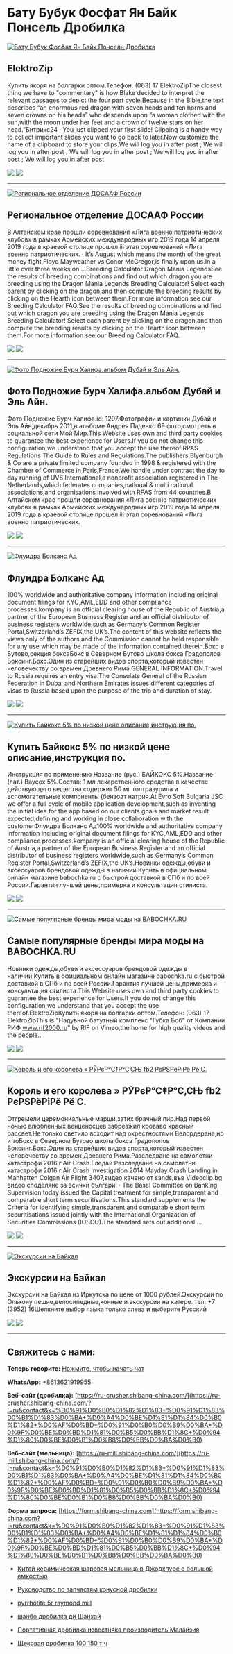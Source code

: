 # Бату Бубук Фосфат Ян Байк Понсель Дробилка

<a href="https://swt.shibang-china.com/?l=ru&img&k=%D0%91%D0%B0%D1%82%D1%83+%D0%91%D1%83%D0%B1%D1%83%D0%BA+%D0%A4%D0%BE%D1%81%D1%84%D0%B0%D1%82+%D0%AF%D0%BD+%D0%91%D0%B0%D0%B9%D0%BA+%D0%9F%D0%BE%D0%BD%D1%81%D0%B5%D0%BB%D1%8C+%D0%94%D1%80%D0%BE%D0%B1%D0%B8%D0%BB%D0%BA%D0%B0" target="_blank">![Бату Бубук Фосфат Ян Байк Понсель Дробилка](http://static.shibang-china.com/all-800x300/1518.jpg)</a>

## ElektroZip
Купить якоря на болгарки оптом.Телефон: (063) 17 ElektroZipThe closest thing we have to &quot;commentary&quot; is how Blake decided to interpret the relevant passages to depict the four part cycle.Because in the Bible,the text describes “an enormous red dragon with seven heads and ten horns and seven crowns on his heads” who descends upon “a woman clothed with the sun,with the moon under her feet and a crown of twelve stars on her head.”Битрикс24&nbsp;&#0183;&#32;You just clipped your first slide! Clipping is a handy way to collect important slides you want to go back to later.Now customize the name of a clipboard to store your clips.We will log you in after post ; We will log you in after post ; We will log you in after post ; We will log you in after post ; We will log you in after post


<a href="https://whatsapp.shibangsoft.com/WhatsApp.php" target="_blank" title="WhatsApp">![](http://static.shibang-china.com/icon/whatsapp.png)</a> <a href="https://swt.shibang-china.com/?l=ru&icon&k=%D0%91%D0%B0%D1%82%D1%83+%D0%91%D1%83%D0%B1%D1%83%D0%BA+%D0%A4%D0%BE%D1%81%D1%84%D0%B0%D1%82+%D0%AF%D0%BD+%D0%91%D0%B0%D0%B9%D0%BA+%D0%9F%D0%BE%D0%BD%D1%81%D0%B5%D0%BB%D1%8C+%D0%94%D1%80%D0%BE%D0%B1%D0%B8%D0%BB%D0%BA%D0%B0" target="_blank">![](http://static.shibang-china.com/icon/chat-ru.png)</a>

---

<a href="https://swt.shibang-china.com/?l=ru&img&k=%D0%91%D0%B0%D1%82%D1%83+%D0%91%D1%83%D0%B1%D1%83%D0%BA+%D0%A4%D0%BE%D1%81%D1%84%D0%B0%D1%82+%D0%AF%D0%BD+%D0%91%D0%B0%D0%B9%D0%BA+%D0%9F%D0%BE%D0%BD%D1%81%D0%B5%D0%BB%D1%8C+%D0%94%D1%80%D0%BE%D0%B1%D0%B8%D0%BB%D0%BA%D0%B0" target="_blank">![Региональное отделение ДОСААФ России](http://static.shibang-china.com/all-800x300/22.jpg)</a>

## Региональное отделение ДОСААФ России
В Алтайском крае прошли соревнования &#171;Лига военно патриотических клубов&#187; в рамках Армейских международных игр 2019 года 14 апреля 2019 года в краевой столице прошел iii этап соревнований &#171;Лига военно патриотических.&nbsp;&#0183;&#32;It’s August which means the month of the great money fight,Floyd Mayweather vs.Conor McGregor,is finally upon us.In a little over three weeks,on …Breeding Calculator Dragon Mania LegendsSee the results of breeding combinations and find out which dragon you are breeding using the Dragon Mania Legends Breeding Calculator! Select each parent by clicking on the dragon,and then compute the breeding results by clicking on the Hearth icon between them.For more information see our Breeding Calculator FAQ.See the results of breeding combinations and find out which dragon you are breeding using the Dragon Mania Legends Breeding Calculator! Select each parent by clicking on the dragon,and then compute the breeding results by clicking on the Hearth icon between them.For more information see our Breeding Calculator FAQ.


<a href="https://whatsapp.shibangsoft.com/WhatsApp.php" target="_blank" title="WhatsApp">![](http://static.shibang-china.com/icon/whatsapp.png)</a> <a href="https://swt.shibang-china.com/?l=ru&icon&k=%D0%91%D0%B0%D1%82%D1%83+%D0%91%D1%83%D0%B1%D1%83%D0%BA+%D0%A4%D0%BE%D1%81%D1%84%D0%B0%D1%82+%D0%AF%D0%BD+%D0%91%D0%B0%D0%B9%D0%BA+%D0%9F%D0%BE%D0%BD%D1%81%D0%B5%D0%BB%D1%8C+%D0%94%D1%80%D0%BE%D0%B1%D0%B8%D0%BB%D0%BA%D0%B0" target="_blank">![](http://static.shibang-china.com/icon/chat-ru.png)</a>

---

<a href="https://swt.shibang-china.com/?l=ru&img&k=%D0%91%D0%B0%D1%82%D1%83+%D0%91%D1%83%D0%B1%D1%83%D0%BA+%D0%A4%D0%BE%D1%81%D1%84%D0%B0%D1%82+%D0%AF%D0%BD+%D0%91%D0%B0%D0%B9%D0%BA+%D0%9F%D0%BE%D0%BD%D1%81%D0%B5%D0%BB%D1%8C+%D0%94%D1%80%D0%BE%D0%B1%D0%B8%D0%BB%D0%BA%D0%B0" target="_blank">![Фото Подножие Бурч Халифа.альбом Дубай и Эль Айн.](http://static.shibang-china.com/all-800x300/1144.jpg)</a>

## Фото Подножие Бурч Халифа.альбом Дубай и Эль Айн.
Фото Подножие Бурч Халифа.id: 1297.Фотографии и картинки Дубай и Эль Айн,декабрь 2011,в альбоме Андрея Паденко 69 фото,смотреть в социальной сети Мой Мир.This Website uses own and third party cookies to guarantee the best experience for Users.If you do not change this configuration,we understand that you accept the use thereof.RPAS Regulations The Guide to Rules and Regulations.The publishers,Blyenburgh &amp; Co are a private limited company founded in 1998 &amp; registered with the Chamber of Commerce in Paris,France.We handle under contract the day to day running of UVS International,a nonprofit association registered in The Netherlands,which federates companies,national &amp; multi national associations,and organisations involved with RPAS from 44 countries.В Алтайском крае прошли соревнования &#171;Лига военно патриотических клубов&#187; в рамках Армейских международных игр 2019 года 14 апреля 2019 года в краевой столице прошел iii этап соревнований &#171;Лига военно патриотических.


<a href="https://whatsapp.shibangsoft.com/WhatsApp.php" target="_blank" title="WhatsApp">![](http://static.shibang-china.com/icon/whatsapp.png)</a> <a href="https://swt.shibang-china.com/?l=ru&icon&k=%D0%91%D0%B0%D1%82%D1%83+%D0%91%D1%83%D0%B1%D1%83%D0%BA+%D0%A4%D0%BE%D1%81%D1%84%D0%B0%D1%82+%D0%AF%D0%BD+%D0%91%D0%B0%D0%B9%D0%BA+%D0%9F%D0%BE%D0%BD%D1%81%D0%B5%D0%BB%D1%8C+%D0%94%D1%80%D0%BE%D0%B1%D0%B8%D0%BB%D0%BA%D0%B0" target="_blank">![](http://static.shibang-china.com/icon/chat-ru.png)</a>

---

<a href="https://swt.shibang-china.com/?l=ru&img&k=%D0%91%D0%B0%D1%82%D1%83+%D0%91%D1%83%D0%B1%D1%83%D0%BA+%D0%A4%D0%BE%D1%81%D1%84%D0%B0%D1%82+%D0%AF%D0%BD+%D0%91%D0%B0%D0%B9%D0%BA+%D0%9F%D0%BE%D0%BD%D1%81%D0%B5%D0%BB%D1%8C+%D0%94%D1%80%D0%BE%D0%B1%D0%B8%D0%BB%D0%BA%D0%B0" target="_blank">![Флуидра Болканс Ад](http://static.shibang-china.com/all-800x300/1194.jpg)</a>

## Флуидра Болканс Ад
100% worldwide and authoritative company information including original document filings for KYC,AML,EDD and other compliance processes.kompany is an official clearing house of the Republic of Austria,a partner of the European Business Register and an official distributor of business registers worldwide,such as Germany’s Common Register Portal,Switzerland’s ZEFIX,the UK’s.The content of this website reflects the views only of the authors,and the Commission cannot be held responsible for any use which may be made of the information contained therein.Бокс в Бутово,секция боксаБокс в Северном Бутово школа бокса Градополов Боксинг.Бокс.Один из старейших видов спорта,который известен человечеству со времен Древнего Рима.GENERAL INFORMATION.Travel to Russia requires an entry visa.The Consulate General of the Russian Federation in Dubai and Northern Emirates issues different categories of visas to Russia based upon the purpose of the trip and duration of stay.


<a href="https://whatsapp.shibangsoft.com/WhatsApp.php" target="_blank" title="WhatsApp">![](http://static.shibang-china.com/icon/whatsapp.png)</a> <a href="https://swt.shibang-china.com/?l=ru&icon&k=%D0%91%D0%B0%D1%82%D1%83+%D0%91%D1%83%D0%B1%D1%83%D0%BA+%D0%A4%D0%BE%D1%81%D1%84%D0%B0%D1%82+%D0%AF%D0%BD+%D0%91%D0%B0%D0%B9%D0%BA+%D0%9F%D0%BE%D0%BD%D1%81%D0%B5%D0%BB%D1%8C+%D0%94%D1%80%D0%BE%D0%B1%D0%B8%D0%BB%D0%BA%D0%B0" target="_blank">![](http://static.shibang-china.com/icon/chat-ru.png)</a>

---

<a href="https://swt.shibang-china.com/?l=ru&img&k=%D0%91%D0%B0%D1%82%D1%83+%D0%91%D1%83%D0%B1%D1%83%D0%BA+%D0%A4%D0%BE%D1%81%D1%84%D0%B0%D1%82+%D0%AF%D0%BD+%D0%91%D0%B0%D0%B9%D0%BA+%D0%9F%D0%BE%D0%BD%D1%81%D0%B5%D0%BB%D1%8C+%D0%94%D1%80%D0%BE%D0%B1%D0%B8%D0%BB%D0%BA%D0%B0" target="_blank">![Купить Байкокс 5% по низкой цене описание,инструкция по.](http://static.shibang-china.com/all-800x300/1193.jpg)</a>

## Купить Байкокс 5% по низкой цене описание,инструкция по.
Инструкция по применению Название (рус.) БАЙКОКС 5%.Название (лат.) Baycox 5%.Состав: 1 мл лекарственного средства в качестве действующего вещества содержит 50 мг толтразурила и вспомогательные компоненты (бензоат натрия.At Evro Soft Bulgaria JSC we offer a full cycle of mobile application development,such as inventing the initial idea for the app based on our clients goals and market result expected,defining and working in close collaboration with the customerФлуидра Болканс Ад100% worldwide and authoritative company information including original document filings for KYC,AML,EDD and other compliance processes.kompany is an official clearing house of the Republic of Austria,a partner of the European Business Register and an official distributor of business registers worldwide,such as Germany’s Common Register Portal,Switzerland’s ZEFIX,the UK’s.Новинки одежды,обуви и аксессуаров брендовой одежды в наличии.Купить в официальном онлайн магазине babochka.ru с быстрой доставкой в СПб и по всей России.Гарантия лучшей цены,примерка и консультация стилиста.


<a href="https://whatsapp.shibangsoft.com/WhatsApp.php" target="_blank" title="WhatsApp">![](http://static.shibang-china.com/icon/whatsapp.png)</a> <a href="https://swt.shibang-china.com/?l=ru&icon&k=%D0%91%D0%B0%D1%82%D1%83+%D0%91%D1%83%D0%B1%D1%83%D0%BA+%D0%A4%D0%BE%D1%81%D1%84%D0%B0%D1%82+%D0%AF%D0%BD+%D0%91%D0%B0%D0%B9%D0%BA+%D0%9F%D0%BE%D0%BD%D1%81%D0%B5%D0%BB%D1%8C+%D0%94%D1%80%D0%BE%D0%B1%D0%B8%D0%BB%D0%BA%D0%B0" target="_blank">![](http://static.shibang-china.com/icon/chat-ru.png)</a>

---

<a href="https://swt.shibang-china.com/?l=ru&img&k=%D0%91%D0%B0%D1%82%D1%83+%D0%91%D1%83%D0%B1%D1%83%D0%BA+%D0%A4%D0%BE%D1%81%D1%84%D0%B0%D1%82+%D0%AF%D0%BD+%D0%91%D0%B0%D0%B9%D0%BA+%D0%9F%D0%BE%D0%BD%D1%81%D0%B5%D0%BB%D1%8C+%D0%94%D1%80%D0%BE%D0%B1%D0%B8%D0%BB%D0%BA%D0%B0" target="_blank">![Самые популярные бренды мира моды на BABOCHKA.RU](http://static.shibang-china.com/all-800x300/13.jpg)</a>

## Самые популярные бренды мира моды на BABOCHKA.RU
Новинки одежды,обуви и аксессуаров брендовой одежды в наличии.Купить в официальном онлайн магазине babochka.ru с быстрой доставкой в СПб и по всей России.Гарантия лучшей цены,примерка и консультация стилиста.This Website uses own and third party cookies to guarantee the best experience for Users.If you do not change this configuration,we understand that you accept the use thereof.ElektroZipКупить якоря на болгарки оптом.Телефон: (063) 17 ElektroZipThis is &quot;Надувной батутный комплекс &quot;Губка Боб&quot; от Компании РИФ www.rif2000.ru&quot; by RIF on Vimeo,the home for high quality videos and the people…


<a href="https://whatsapp.shibangsoft.com/WhatsApp.php" target="_blank" title="WhatsApp">![](http://static.shibang-china.com/icon/whatsapp.png)</a> <a href="https://swt.shibang-china.com/?l=ru&icon&k=%D0%91%D0%B0%D1%82%D1%83+%D0%91%D1%83%D0%B1%D1%83%D0%BA+%D0%A4%D0%BE%D1%81%D1%84%D0%B0%D1%82+%D0%AF%D0%BD+%D0%91%D0%B0%D0%B9%D0%BA+%D0%9F%D0%BE%D0%BD%D1%81%D0%B5%D0%BB%D1%8C+%D0%94%D1%80%D0%BE%D0%B1%D0%B8%D0%BB%D0%BA%D0%B0" target="_blank">![](http://static.shibang-china.com/icon/chat-ru.png)</a>

---

<a href="https://swt.shibang-china.com/?l=ru&img&k=%D0%91%D0%B0%D1%82%D1%83+%D0%91%D1%83%D0%B1%D1%83%D0%BA+%D0%A4%D0%BE%D1%81%D1%84%D0%B0%D1%82+%D0%AF%D0%BD+%D0%91%D0%B0%D0%B9%D0%BA+%D0%9F%D0%BE%D0%BD%D1%81%D0%B5%D0%BB%D1%8C+%D0%94%D1%80%D0%BE%D0%B1%D0%B8%D0%BB%D0%BA%D0%B0" target="_blank">![Король и его королева &#187; РЎРєР&#176;С‡Р&#176;С‚СЊ fb2 РєРЅРёРіРё Рё С.](http://static.shibang-china.com/all-800x300/1239.jpg)</a>

## Король и его королева &#187; РЎРєР&#176;С‡Р&#176;С‚СЊ fb2 РєРЅРёРіРё Рё С.
Отгремели церемониальные марши,затих брачный пир.Над первой ночью влюбленных венценосцев забрезжил кроваво красный рассвет.Не только светило всходит над окрестностями Велордерана,но и тоБокс в Северном Бутово школа бокса Градополов Боксинг.Бокс.Один из старейших видов спорта,который известен человечеству со времен Древнего Рима.Разследване на самолетни катастрофи 2016 г.Air Crash.Гледай Разследване на самолетни катастрофи 2016 г.Air Crash Investigation 2014 Mayday Crash Landing in Manhatten Colgan Air Flight 3407,видео качено от sands,във Videoclip.bg видео споделяне за всички българи!&nbsp;&#0183;&#32;The Basel Committee on Banking Supervision today issued the Capital treatment for simple,transparent and comparable short term securitisations.This standard supplements the Criteria for identifying simple,transparent and comparable short term securitisations issued jointly with the International Organization of Securities Commissions (IOSCO).The standard sets out additional …


<a href="https://whatsapp.shibangsoft.com/WhatsApp.php" target="_blank" title="WhatsApp">![](http://static.shibang-china.com/icon/whatsapp.png)</a> <a href="https://swt.shibang-china.com/?l=ru&icon&k=%D0%91%D0%B0%D1%82%D1%83+%D0%91%D1%83%D0%B1%D1%83%D0%BA+%D0%A4%D0%BE%D1%81%D1%84%D0%B0%D1%82+%D0%AF%D0%BD+%D0%91%D0%B0%D0%B9%D0%BA+%D0%9F%D0%BE%D0%BD%D1%81%D0%B5%D0%BB%D1%8C+%D0%94%D1%80%D0%BE%D0%B1%D0%B8%D0%BB%D0%BA%D0%B0" target="_blank">![](http://static.shibang-china.com/icon/chat-ru.png)</a>

---

<a href="https://swt.shibang-china.com/?l=ru&img&k=%D0%91%D0%B0%D1%82%D1%83+%D0%91%D1%83%D0%B1%D1%83%D0%BA+%D0%A4%D0%BE%D1%81%D1%84%D0%B0%D1%82+%D0%AF%D0%BD+%D0%91%D0%B0%D0%B9%D0%BA+%D0%9F%D0%BE%D0%BD%D1%81%D0%B5%D0%BB%D1%8C+%D0%94%D1%80%D0%BE%D0%B1%D0%B8%D0%BB%D0%BA%D0%B0" target="_blank">![Экскурсии на Байкал](http://static.shibang-china.com/all-800x300/1097.jpg)</a>

## Экскурсии на Байкал
Экскурсии на Байкал из Иркутска по цене от 1000 рублей.Экскурсии по Ольхону пешие,велосипедные,конные и экскурсии на катере. тел: +7 (3952) 16Щелкните выбор языка только слева и выберите Русский

<a href="https://whatsapp.shibangsoft.com/WhatsApp.php" target="_blank" title="WhatsApp">![](http://static.shibang-china.com/icon/whatsapp.png)</a> <a href="https://swt.shibang-china.com/?l=ru&icon&k=%D0%91%D0%B0%D1%82%D1%83+%D0%91%D1%83%D0%B1%D1%83%D0%BA+%D0%A4%D0%BE%D1%81%D1%84%D0%B0%D1%82+%D0%AF%D0%BD+%D0%91%D0%B0%D0%B9%D0%BA+%D0%9F%D0%BE%D0%BD%D1%81%D0%B5%D0%BB%D1%8C+%D0%94%D1%80%D0%BE%D0%B1%D0%B8%D0%BB%D0%BA%D0%B0" target="_blank">![](http://static.shibang-china.com/icon/chat-ru.png)</a>

---
## Свяжитесь с нами:

**Теперь говорите:** [Нажмите, чтобы начать чат](https://swt.shibang-china.com?l=ru&contact&k=%D0%91%D0%B0%D1%82%D1%83+%D0%91%D1%83%D0%B1%D1%83%D0%BA+%D0%A4%D0%BE%D1%81%D1%84%D0%B0%D1%82+%D0%AF%D0%BD+%D0%91%D0%B0%D0%B9%D0%BA+%D0%9F%D0%BE%D0%BD%D1%81%D0%B5%D0%BB%D1%8C+%D0%94%D1%80%D0%BE%D0%B1%D0%B8%D0%BB%D0%BA%D0%B0)

**WhatsApp:**  [+8613621919955](https://whatsapp.shibangsoft.com/WhatsApp.php)

**Веб-сайт (дробилка):** [https://ru-crusher.shibang-china.com/](https://ru-crusher.shibang-china.com/?l=ru&contact&k=%D0%91%D0%B0%D1%82%D1%83+%D0%91%D1%83%D0%B1%D1%83%D0%BA+%D0%A4%D0%BE%D1%81%D1%84%D0%B0%D1%82+%D0%AF%D0%BD+%D0%91%D0%B0%D0%B9%D0%BA+%D0%9F%D0%BE%D0%BD%D1%81%D0%B5%D0%BB%D1%8C+%D0%94%D1%80%D0%BE%D0%B1%D0%B8%D0%BB%D0%BA%D0%B0)

**Веб-сайт (мельница):** [https://ru-mill.shibang-china.com/](https://ru-mill.shibang-china.com/?l=ru&contact&k=%D0%91%D0%B0%D1%82%D1%83+%D0%91%D1%83%D0%B1%D1%83%D0%BA+%D0%A4%D0%BE%D1%81%D1%84%D0%B0%D1%82+%D0%AF%D0%BD+%D0%91%D0%B0%D0%B9%D0%BA+%D0%9F%D0%BE%D0%BD%D1%81%D0%B5%D0%BB%D1%8C+%D0%94%D1%80%D0%BE%D0%B1%D0%B8%D0%BB%D0%BA%D0%B0)

**Форма запроса:** [https://form.shibang-china.com](https://form.shibang-china.com?l=ru&contact&k=%D0%91%D0%B0%D1%82%D1%83+%D0%91%D1%83%D0%B1%D1%83%D0%BA+%D0%A4%D0%BE%D1%81%D1%84%D0%B0%D1%82+%D0%AF%D0%BD+%D0%91%D0%B0%D0%B9%D0%BA+%D0%9F%D0%BE%D0%BD%D1%81%D0%B5%D0%BB%D1%8C+%D0%94%D1%80%D0%BE%D0%B1%D0%B8%D0%BB%D0%BA%D0%B0)

* [Китай керамическая шаровая мельница в Джодхпуре с большой емкостью](../134/%D0%9A%D0%B8%D1%82%D0%B0%D0%B9%20%D0%BA%D0%B5%D1%80%D0%B0%D0%BC%D0%B8%D1%87%D0%B5%D1%81%D0%BA%D0%B0%D1%8F%20%D1%88%D0%B0%D1%80%D0%BE%D0%B2%D0%B0%D1%8F%20%D0%BC%D0%B5%D0%BB%D1%8C%D0%BD%D0%B8%D1%86%D0%B0%20%D0%B2%20%D0%94%D0%B6%D0%BE%D0%B4%D1%85%D0%BF%D1%83%D1%80%D0%B5%20%D1%81%20%D0%B1%D0%BE%D0%BB%D1%8C%D1%88%D0%BE%D0%B9%20%D0%B5%D0%BC%D0%BA%D0%BE%D1%81%D1%82%D1%8C%D1%8E.md)

* [Руководство по запчастям конусной дробилки](../134/%D0%A0%D1%83%D0%BA%D0%BE%D0%B2%D0%BE%D0%B4%D1%81%D1%82%D0%B2%D0%BE%20%D0%BF%D0%BE%20%D0%B7%D0%B0%D0%BF%D1%87%D0%B0%D1%81%D1%82%D1%8F%D0%BC%20%D0%BA%D0%BE%D0%BD%D1%83%D1%81%D0%BD%D0%BE%D0%B9%20%D0%B4%D1%80%D0%BE%D0%B1%D0%B8%D0%BB%D0%BA%D0%B8.md)

* [pyrrhotite 5r raymond mill](../134/pyrrhotite%205r%20raymond%20mill.md)

* [шанбо дробилка ди Шанхай](../131/%D1%88%D0%B0%D0%BD%D0%B1%D0%BE%20%D0%B4%D1%80%D0%BE%D0%B1%D0%B8%D0%BB%D0%BA%D0%B0%20%D0%B4%D0%B8%20%D0%A8%D0%B0%D0%BD%D1%85%D0%B0%D0%B9.md)

* [Портативная дробилка известняка производитель Малайзия](../132/%D0%9F%D0%BE%D1%80%D1%82%D0%B0%D1%82%D0%B8%D0%B2%D0%BD%D0%B0%D1%8F%20%D0%B4%D1%80%D0%BE%D0%B1%D0%B8%D0%BB%D0%BA%D0%B0%20%D0%B8%D0%B7%D0%B2%D0%B5%D1%81%D1%82%D0%BD%D1%8F%D0%BA%D0%B0%20%D0%BF%D1%80%D0%BE%D0%B8%D0%B7%D0%B2%D0%BE%D0%B4%D0%B8%D1%82%D0%B5%D0%BB%D1%8C%20%D0%9C%D0%B0%D0%BB%D0%B0%D0%B9%D0%B7%D0%B8%D1%8F.md)

* [Щековая дробилка 100 150 т  ч](../131/%D0%A9%D0%B5%D0%BA%D0%BE%D0%B2%D0%B0%D1%8F%20%D0%B4%D1%80%D0%BE%D0%B1%D0%B8%D0%BB%D0%BA%D0%B0%20100%20150%20%D1%82%20%20%D1%87.md)
